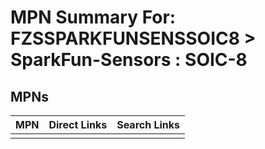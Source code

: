 



# MPN Summary For: FZSSPARKFUNSENSSOIC8 > SparkFun-Sensors : SOIC-8

## MPNs
  

|MPN|Direct Links|Search Links|
| :--- | :--- | :--- |
||||

